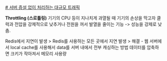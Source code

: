[# 서버 증설 없이 처리하는 대규모 트래픽](https://toss.tech/article/monitoring-traffic)

**Throttling (스로틀링)**
기기의 CPU 등이 지나치게 과열될 때 기기의 손상을 막고자 클럭과 전압을 강제적으로 낮추거나 전원을 꺼서 발열을 줄이는 기능
-> 성능을 강제로 낮춤.


Redis에서 지연이 발생 > Redis를 사용하는 모든 곳에서 지연 발생 > 
해결 - 웹 서버에서 local cache를 사용해서 data를 서버 내에서 전부 캐싱하는 방법
데이터를 압축하면 크키가 작아져서 메모리 사용량 